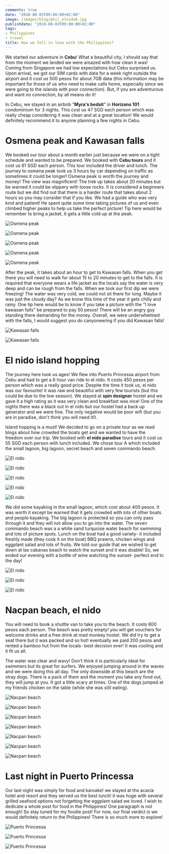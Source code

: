 ```yaml
---
comments: true
date: "2018-08-03T09:00:00+02:00"
image: /images/blog/phil_elnido6.jpg
publishdate: "2018-08-03T09:00:00+02:00"
tags:
- Philippines
- travel
title: How we fell in love with the Philippines?
---
```

We started our adventure in **Cebu**! What a beautiful city, I should say that from the moment we landed we were amazed with how clean it was! Coming from Singapore we had low expectations but Cebu surprised us. Upon arrival, we got our SIM cards with data for a week right outside the airport and it cost us 500 pesos for about 7GB data  (this information may be important for those of us who need to make calls home, especially since we were going to the islands with poor connection). But, if you are adventurous and want no connection, by all means do it!

In Cebu, we stayed in an airbnb  "**Myra's bedsit**" in **Horizons 101** condominium for 3 nights. This cost us 47 SGD each person which was really cheap considering it was clean and at a great location! We would definitely recommend it to anyone planning a few nights in Cebu. 

# Osmena peak and Kawasan falls

 We booked our tour about a month earlier just because we were on a tight schedule and wanted to be prepared. We booked with **Cebu tours** and it cost us 61 SGD each person. This tour included the driver and lunch. The journey to osmena peak took us 3 hours by car depending on traffic as sometimes it could be longer! Osmena peak is worth the journey and money! The view was magnificent! The trek up takes about 20 minutes but be warned it could be slippery with loose rocks. It is considered a beginners route but we did find out that there is a harder route that takes about 2 hours so you may consider that if you like. We had a guide who was very kind and patient! He spent quite some time taking pictures of us and even climbed higher peaks to help us take the perfect picture! Tip here would be remember to bring a jacket, it gets a little cold up at the peak. 

![](/images/blog/phil_peak.jpg "Osmena peak") 

![](/images/blog/phil_peak2.jpg "Osmena peak")

![](/images/blog/phil_peak3.jpg "Osmena peak")

![](/images/blog/phil_peak4.jpg "Osmena peak")

![](/images/blog/phil_hike.jpg "Osmena peak")

After the peak, it takes about an hour to get to Kawasan falls. When you get there you will need to walk for about 15 to 20 minutes to get to the falls. It is required that everyone wears a life jacket as the locals say the water is very deep and can be rough from the falls. When we took our first dip we were freezing! The water was very cold, we could not sit there for long. Maybe it was just the cloudy day? As we know this time of the year it gets chilly and rainy. One tip here would be to know if you take a picture with the "I love kawasan falls" be prepared to pay 50 pesos! There will be an angry guy standing there demanding for the money. Overall, we were underwhelmed with the falls, I would suggest you do canyoneering if you did Kawasan falls! 

![](/images/blog/phil_kawasan.jpg "Kawasan falls")

![](/images/blog/phil_kawasan2.jpg "Kawasan falls")

# El nido island hopping

The journey here took us ages! We flew into Puerto Princessa airport from Cebu and had to get a 6 hour van ride to el nido. It costs 450 pesos per person which was a really good price. Despite the time it took us, el nido was our favourite! it was raw and beautiful with very few tourists (but this could be due to the low season). We stayed at **spin designer** hostel and we gave it a high rating as it was very clean and breakfast was nice! One of the nights there was a black out in el nido but our hostel had a back up generator and we were fine. The only negative would be poor wifi (but you are in paradise, don't think you will need it!). 

Island hopping is a must! We decided to go on a private tour as we read blogs about how crowded the boats get and we wanted to have the freedom over our trip. We booked with **el nido paradise** tours and it cost us 55 SGD each person with lunch included. We chose tour A which included the small lagoon, big lagoon, secret beach and seven commando beach. 

![](/images/blog/phil_elnido.jpg "El nido")

![](/images/blog/phil_elnido5.jpg "El nido")

![](/images/blog/phil_elnido6.jpg "El nido")

![](/images/blog/phil_elnido7.jpg "El nido")

![](/images/blog/phil_elnido8.jpg "El nido")

We did some kayaking in the small lagoon, which cost about 400 pesos. It was worth it except be warned that it gets crowded with lots of other boats and people kayaking. The big lagoon is protected so you can only pass through it and they will not allow you to go into the water. The seven commando beach was a a white sand turquoise water beach for swimming and lots of picture spots. Lunch on the boat had a good variety- it included freshly made (they cook it on the boat) BBQ prawns, chicken wings and eggplant salad and lots of fruits. We told our guide that we wished to get down at las cabanas beach to watch the sunset and it was doable! So, we ended our evening with a bottle of wine watching the sunset- perfect end to the day! 

![](/images/blog/phil_elnido2.jpg "El nido")

![](/images/blog/phil_elnido3.jpg "El nido")

![](/images/blog/phil_elnido4.jpg "El nido")

# Nacpan beach, el nido 

You will need to book a shuttle van to take you to the beach. It costs 600 pesos each person. The beach was pretty empty! you will get vouchers for welcome drinks and a free drink at mad monkey hostel. We did try to get a seat there but it was packed and so hot! eventually we paid 200 pesos and rented a bamboo hut from the locals- best decision ever! It was cooling and it fit us all. 

The water was clear and wavy! Don't think it is particularly ideal for swimmers but its great for surfers. We enjoyed jumping around in the waves and we were doing this all day. The only downside at this beach are the stray dogs. There is a pack of them and the moment you take any food out, they will jump at you. It got a little scary at times. One of the dogs jumped at my friends chicken on the table (while she was still eating). 

![](/images/blog/phil_nacpan1.jpg "Nacpan beach")

![](/images/blog/phil_nacpan2.jpg "Nacpan beach")

![](/images/blog/phil_nacpan3.jpg "Nacpan beach")

![](/images/blog/phil_nacpan4.jpg "Nacpan beach")

![](/images/blog/phil_nacpan5.jpg "Nacpan beach")

![](/images/blog/phil_nacpan6.jpg "Nacpan beach")

![](/images/blog/phil_nacpan7.jpg "Nacpan beach")

# Last night in Puerto Princessa

Our last night was simply for food and karoake! we stayed at the acacia hotel and resort and they served us the best lunch! it was huge with several grilled seafood options not forgetting the eggplant salad we loved. I wish to dedicate a whole post for food in the Philippines! One paragraph is not enough! So stay tuned for my foodie post! For now, our final verdict is we would definitely return to the Philippines! There is so much more to explore! 

![](/images/blog/phil_pprincesa.jpg "Puerto Princessa")

![](/images/blog/phil_pprincesa1.jpg "Puerto Princessa")

![](/images/blog/phil_pprincesa2.jpg "Puerto Princessa")